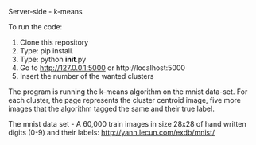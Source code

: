 Server-side - k-means

To run the code:
1. Clone this repository
2. Type: pip install.
3. Type: python __init__.py
4. Go to http://127.0.0.1:5000 or http://localhost:5000
5. Insert the number of the wanted clusters

The program is running the k-means algorithm on the mnist data-set.
For each cluster, the page represents the cluster centroid image, 
five more images that the algorithm tagged the same and their true label.

The mnist data set - A 60,000 train images in size 28x28 of hand 
written digits (0-9) and their labels:
http://yann.lecun.com/exdb/mnist/
